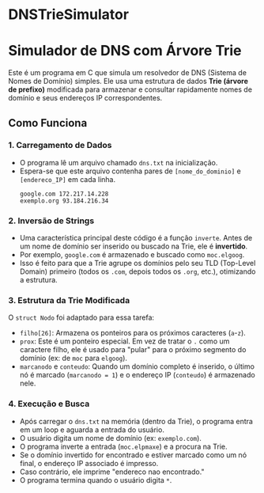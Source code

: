 # DNSTrieSimulator

# Simulador de DNS com Árvore Trie

Este é um programa em C que simula um resolvedor de DNS (Sistema de Nomes de Domínio) simples. Ele usa uma estrutura de dados **Trie (árvore de prefixo)** modificada para armazenar e consultar rapidamente nomes de domínio e seus endereços IP correspondentes.

## Como Funciona

### 1. Carregamento de Dados
* O programa lê um arquivo chamado `dns.txt` na inicialização.
* Espera-se que este arquivo contenha pares de `[nome_do_dominio]` e `[endereco_IP]` em cada linha.
    ```
    google.com 172.217.14.228
    exemplo.org 93.184.216.34
    ```

### 2. Inversão de Strings
* Uma característica principal deste código é a função `inverte`. Antes de um nome de domínio ser inserido ou buscado na Trie, ele é **invertido**.
* Por exemplo, `google.com` é armazenado e buscado como `moc.elgoog`.
* Isso é feito para que a Trie agrupe os domínios pelo seu TLD (Top-Level Domain) primeiro (todos os `.com`, depois todos os `.org`, etc.), otimizando a estrutura.

### 3. Estrutura da Trie Modificada
O `struct Nodo` foi adaptado para essa tarefa:

* `filho[26]`: Armazena os ponteiros para os próximos caracteres (`a`-`z`).
* `prox`: Este é um ponteiro especial. Em vez de tratar o `.` como um caractere filho, ele é usado para "pular" para o próximo segmento do domínio (ex: de `moc` para `elgoog`).
* `marcanodo` e `conteudo`: Quando um domínio completo é inserido, o último nó é marcado (`marcanodo = 1`) e o endereço IP (`conteudo`) é armazenado nele.

### 4. Execução e Busca
* Após carregar o `dns.txt` na memória (dentro da Trie), o programa entra em um loop e aguarda a entrada do usuário.
* O usuário digita um nome de domínio (ex: `exemplo.com`).
* O programa inverte a entrada (`moc.elpmaxe`) e a procura na Trie.
* Se o domínio invertido for encontrado e estiver marcado como um nó final, o endereço IP associado é impresso.
* Caso contrário, ele imprime "endereco nao encontrado."
* O programa termina quando o usuário digita `*`.
